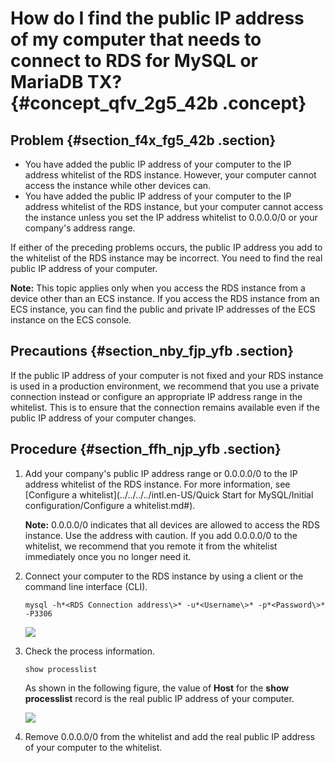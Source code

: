# How do I find the public IP address of my computer that needs to connect to RDS for MySQL or MariaDB TX? {#concept_qfv_2g5_42b .concept}

## Problem {#section_f4x_fg5_42b .section}

-   You have added the public IP address of your computer to the IP address whitelist of the RDS instance. However, your computer cannot access the instance while other devices can.
-   You have added the public IP address of your computer to the IP address whitelist of the RDS instance, but your computer cannot access the instance unless you set the IP address whitelist to 0.0.0.0/0 or your company's address range.

If either of the preceding problems occurs, the public IP address you add to the whitelist of the RDS instance may be incorrect. You need to find the real public IP address of your computer.

**Note:** This topic applies only when you access the RDS instance from a device other than an ECS instance. If you access the RDS instance from an ECS instance, you can find the public and private IP addresses of the ECS instance on the ECS console.

## Precautions {#section_nby_fjp_yfb .section}

If the public IP address of your computer is not fixed and your RDS instance is used in a production environment, we recommend that you use a private connection instead or configure an appropriate IP address range in the whitelist. This is to ensure that the connection remains available even if the public IP address of your computer changes.

## Procedure {#section_ffh_njp_yfb .section}

1.  Add your company's public IP address range or 0.0.0.0/0 to the IP address whitelist of the RDS instance. For more information, see [Configure a whitelist](../../../../intl.en-US/Quick Start for MySQL/Initial configuration/Configure a whitelist.md#).

    **Note:** 0.0.0.0/0 indicates that all devices are allowed to access the RDS instance. Use the address with caution. If you add 0.0.0.0/0 to the whitelist, we recommend that you remote it from the whitelist immediately once you no longer need it.

2.  Connect your computer to the RDS instance by using a client or the command line interface \(CLI\).

    ``` {#codeblock_vka_9wd_rdj}
    mysql -h*<RDS Connection address\>* -u*<Username\>* -p*<Password\>* -P3306
    ```

    ![](http://static-aliyun-doc.oss-cn-hangzhou.aliyuncs.com/assets/img/8224/156402041433319_en-US.jpg)

3.  Check the process information.

    ``` {#codeblock_aoz_0qq_po2}
    show processlist
    ```

    As shown in the following figure, the value of **Host** for the **show processlist** record is the real public IP address of your computer.

    ![](http://static-aliyun-doc.oss-cn-hangzhou.aliyuncs.com/assets/img/8224/156402041533320_en-US.jpg)

4.  Remove 0.0.0.0/0 from the whitelist and add the real public IP address of your computer to the whitelist.

